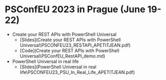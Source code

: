 # PSConfEU 2023 in Prague (June 19-22)

- Create your REST APIs with PowerShell Universal
  - [Slides](Create your REST APIs with PowerShell Universal\PSCONFEU23_RESTAPI_APETITJEAN.pdf)
  - [Code](Create your REST APIs with PowerShell Universal\PSConfEU_RestAPI_demo.md)
- PowerShell Universal in real life
  - [Slides](PowerShell Universal in real life\PSCONFEU23_PSU_In_Real_Life_APETITJEAN.pdf)